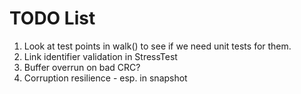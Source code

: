 # TODO List


1. Look at test points in walk() to see if we need unit tests for them.
2. Link identifier validation in StressTest
3. Buffer overrun on bad CRC?
4. Corruption resilience - esp. in snapshot
